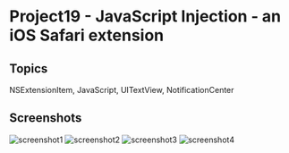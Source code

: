 # Project19 - JavaScript Injection - an iOS Safari extension 

## Topics
NSExtensionItem, JavaScript, UITextView, NotificationCenter

## Screenshots
![screenshot1](https://github.com/khumargirdhar/100DaysOfSwift/blob/main/25-Project19/Screenshots/P19-01.png)
![screenshot2](https://github.com/khumargirdhar/100DaysOfSwift/blob/main/25-Project19/Screenshots/P19-02.png)
![screenshot3](https://github.com/khumargirdhar/100DaysOfSwift/blob/main/25-Project19/Screenshots/P19-03.png)
![screenshot4](https://github.com/khumargirdhar/100DaysOfSwift/blob/main/25-Project19/Screenshots/P19-04.png)